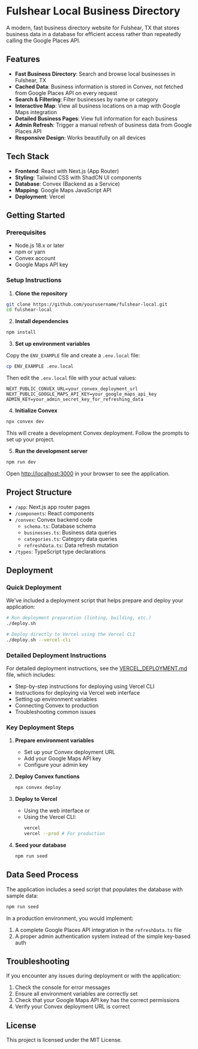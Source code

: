 # Fulshear Local Business Directory

A modern, fast business directory website for Fulshear, TX that stores business data in a database for efficient access rather than repeatedly calling the Google Places API.

## Features

- **Fast Business Directory**: Search and browse local businesses in Fulshear, TX
- **Cached Data**: Business information is stored in Convex, not fetched from Google Places API on every request
- **Search & Filtering**: Filter businesses by name or category
- **Interactive Map**: View all business locations on a map with Google Maps integration
- **Detailed Business Pages**: View full information for each business
- **Admin Refresh**: Trigger a manual refresh of business data from Google Places API
- **Responsive Design**: Works beautifully on all devices

## Tech Stack

- **Frontend**: React with Next.js (App Router)
- **Styling**: Tailwind CSS with ShadCN UI components
- **Database**: Convex (Backend as a Service)
- **Mapping**: Google Maps JavaScript API
- **Deployment**: Vercel

## Getting Started

### Prerequisites

- Node.js 18.x or later
- npm or yarn
- Convex account
- Google Maps API key

### Setup Instructions

1. **Clone the repository**

```bash
git clone https://github.com/yourusername/fulshear-local.git
cd fulshear-local
```

2. **Install dependencies**

```bash
npm install
```

3. **Set up environment variables**

Copy the `ENV_EXAMPLE` file and create a `.env.local` file:

```bash
cp ENV_EXAMPLE .env.local
```

Then edit the `.env.local` file with your actual values:

```
NEXT_PUBLIC_CONVEX_URL=your_convex_deployment_url
NEXT_PUBLIC_GOOGLE_MAPS_API_KEY=your_google_maps_api_key
ADMIN_KEY=your_admin_secret_key_for_refreshing_data
```

4. **Initialize Convex**

```bash
npx convex dev
```

This will create a development Convex deployment. Follow the prompts to set up your project.

5. **Run the development server**

```bash
npm run dev
```

Open [http://localhost:3000](http://localhost:3000) in your browser to see the application.

## Project Structure

- `/app`: Next.js app router pages
- `/components`: React components
- `/convex`: Convex backend code
  - `schema.ts`: Database schema
  - `businesses.ts`: Business data queries
  - `categories.ts`: Category data queries
  - `refreshData.ts`: Data refresh mutation
- `/types`: TypeScript type declarations

## Deployment

### Quick Deployment

We've included a deployment script that helps prepare and deploy your application:

```bash
# Run deployment preparation (linting, building, etc.)
./deploy.sh

# Deploy directly to Vercel using the Vercel CLI
./deploy.sh --vercel-cli
```

### Detailed Deployment Instructions

For detailed deployment instructions, see the [VERCEL_DEPLOYMENT.md](./VERCEL_DEPLOYMENT.md) file, which includes:

- Step-by-step instructions for deploying using Vercel CLI
- Instructions for deploying via Vercel web interface
- Setting up environment variables
- Connecting Convex to production
- Troubleshooting common issues

### Key Deployment Steps

1. **Prepare environment variables**
   - Set up your Convex deployment URL
   - Add your Google Maps API key
   - Configure your admin key

2. **Deploy Convex functions**
   ```bash
   npx convex deploy
   ```

3. **Deploy to Vercel**
   - Using the web interface or
   - Using the Vercel CLI:
     ```bash
     vercel
     vercel --prod # For production
     ```

4. **Seed your database**
   ```bash
   npm run seed
   ```

## Data Seed Process

The application includes a seed script that populates the database with sample data:

```bash
npm run seed
```

In a production environment, you would implement:
1. A complete Google Places API integration in the `refreshData.ts` file
2. A proper admin authentication system instead of the simple key-based auth

## Troubleshooting

If you encounter any issues during deployment or with the application:

1. Check the console for error messages
2. Ensure all environment variables are correctly set
3. Check that your Google Maps API key has the correct permissions
4. Verify your Convex deployment URL is correct

## License

This project is licensed under the MIT License.
